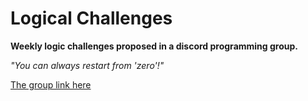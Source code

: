 <h1> Logical Challenges </h1>

**Weekly logic challenges proposed in a discord programming group.**
<br>


*"You can always restart from 'zero'!"*

[The group link here](https://discord.gg/spacelaxy)
